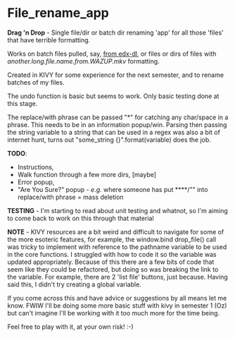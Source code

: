 # File_rename_app
**Drag 'n Drop** - Single file/dir or batch dir renaming 'app' for all those 'files' that have terrible formatting.

Works on batch files pulled, say, [from edx-dl](https://github.com/coursera-dl/edx-dl), or files or dirs of files with *another.long.file.name.from.WAZUP.mkv* formatting.

Created in KIVY for some experience for the next semester, and to rename batches of my files.

The undo function is basic but seems to work. Only basic testing done at this stage.

The replace/with phrase can be passed "*" for catching any char/space in a phrase. This needs to be in an information popup/win. Parsing then passing the string variable to a string that can be used in a regex was also a bit of internet hunt, turns out "some_string {}".format(variable) does the job.

**TODO**: 
* Instructions,
* Walk function through a few more dirs, [maybe]
* Error popup,
* "Are You Sure?" popup - *e.g.* where someone has put ****/"" into replace/with phrase = mass deletion 

**TESTING** - I'm starting to read about unit testing and whatnot, so I'm aiming to come back to work on this through that material

**NOTE** - KIVY resources are a bit weird and difficult to navigate for some of the more esoteric features, for example, the window.bind drop_file() call was tricky to implement with reference to the pathname variable to be used in the core functions. I struggled with how to code it so the variable was updated appropriately. Because of this there are a few bits of code that seem like they could be refactored, but doing so was breaking the link to the variable. For example, there are 2 'list file' buttons, just because. Having said this, I didn't try creating a global variable.

If you come across this and have advice or suggestions by all means let me know. FWIW I'll be doing some more basic stuff with kivy in semester 1 (Oz) but can't imagine I'll be working with it too much more for the time being. 

Feel free to play with it, at your own risk! :-)
